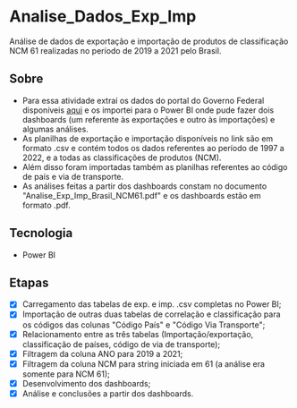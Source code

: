 # Analise_Dados_Exp_Imp
Análise de dados de exportação e importação de produtos de classificação NCM 61 realizadas no período de 2019 a 2021 pelo Brasil.

## Sobre

- Para essa atividade extraí os dados do portal do Governo Federal disponíveis [aqui](https://dados.gov.br/dataset/estatisticos-do-comercio-exterior-brasileiro-de-bens/resource/d45d96ff-41e1-4c5e-bddd-5b633e1926a4?inner_span=True) e os importei para o Power BI onde pude fazer dois dashboards (um referente às exportações e outro às importações) e algumas análises.
- As planilhas de exportação e importação disponíveis no link são em formato .csv e contém todos os dados referentes ao período de 1997 a 2022, e a todas as classificações de produtos (NCM).
- Além disso foram importadas também as planilhas referentes ao código de país e via de transporte.
- As análises feitas a partir dos dashboards constam no documento "Analise_Exp_Imp_Brasil_NCM61.pdf" e os dashboards estão em formato .pdf.

## Tecnologia

  - Power BI
  
## Etapas
  
- [x] Carregamento das tabelas de exp. e imp. .csv completas no Power BI;
- [x] Importação de outras duas tabelas de correlação e classificação para os códigos das colunas "Código País" e "Código Via Transporte";
- [x] Relacionamento entre as três tabelas (Importação/exportação, classificação de países, código de via de transporte);
- [x] Filtragem da coluna ANO para 2019 a 2021;
- [x] Filtragem da coluna NCM para string iniciada em 61 (a análise era somente para NCM 61);
- [x] Desenvolvimento dos dashboards;
- [x] Análise e conclusões a partir dos dashboards.
